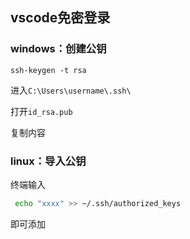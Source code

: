## vscode免密登录

### windows：创建公钥

```shell
ssh-keygen -t rsa
```

进入`C:\Users\username\.ssh\`

打开`id_rsa.pub`

复制内容

### linux：导入公钥

终端输入

```sh
 echo "xxxx" >> ~/.ssh/authorized_keys
```

即可添加